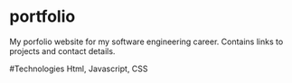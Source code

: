 # portfolio
My porfolio website for my software engineering career.
Contains links to projects and contact details.

#Technologies
Html, Javascript, CSS
